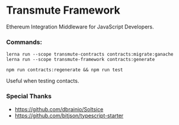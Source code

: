 # Transmute Framework

Ethereum Integration Middleware for JavaScript Developers.

### Commands:

```
lerna run --scope transmute-contracts contracts:migrate:ganache
lerna run --scope transmute-framework contracts:generate
```

`npm run contracts:regenerate && npm run test`

Useful when testing contacts.

### Special Thanks

* https://github.com/dbrainio/Soltsice
* https://github.com/bitjson/typescript-starter
